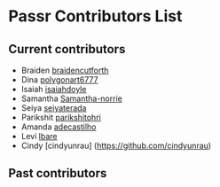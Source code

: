 # Passr Contributors List

## Current contributors

-   Braiden [braidencutforth](https://github.com/braidencutforth)
-   Dina [polygonart6777](https://github.com/polygonart6777)
-   Isaiah [isaiahdoyle](https://github.com/isaiahdoyle)
-   Samantha [Samantha-norrie](https://github.com/Samantha-norrie)
-   Seiya [seiyaterada](https://github.com/seiyaterada/)
-   Parikshit [parikshitohri](https://github.com/parikshitohri)
-   Amanda [adecastilho](https://github.com/adecastilho)
-   Levi [lbare](https://github.com/lbare)
-   Cindy [cindyunrau] (https://github.com/cindyunrau)

## Past contributors

